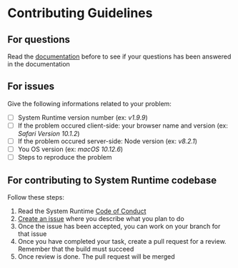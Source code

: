 # Contributing Guidelines

## For questions

Read the [documentation](https://designfirst.io/systemruntime/documentation/docs/what-is-system-runtime.html) before to see if your questions has been answered in the documentation

## For issues

Give the following informations related to your problem:

- [ ] System Runtime version number (ex: _v1.9.9_)
- [ ] If the problem occured client-side: your browser name and version (ex: _Safari Version 10.1.2_)
- [ ] If the problem occured server-side: Node version (ex: _v8.2.1_)
- [ ] You OS version (ex: _macOS 10.12.6_)
- [ ] Steps to reproduce the problem

## For contributing to System Runtime codebase

Follow these steps:

1. Read the System Runtime [Code of Conduct](CODE_OF_CONDUCT.md)
2. [Create an issue](https://github.com/design-first/system-runtime/issues) where you describe what you plan to do
3. Once the issue has been accepted, you can work on your branch for that issue
4. Once you have completed your task, create a pull request for a review. Remember that the build must succeed
5. Once review is done. The pull request will be merged
